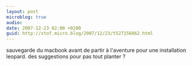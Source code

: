 ```yaml
---
layout: post
microblog: true
audio: 
date: 2007-12-23 02:00 +0200
guid: http://xtof.micro.blog/2007/12/23/t527156862.html
---
```

sauvegarde du macbook avant de partir à l'aventure pour une installation leopard. des suggestions pour pas tout planter ?
